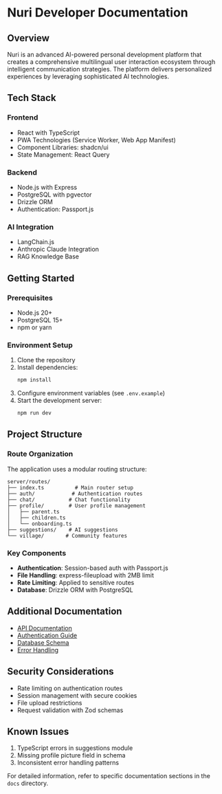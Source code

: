 # Nuri Developer Documentation

## Overview
Nuri is an advanced AI-powered personal development platform that creates a comprehensive multilingual user interaction ecosystem through intelligent communication strategies. The platform delivers personalized experiences by leveraging sophisticated AI technologies.

## Tech Stack

### Frontend
- React with TypeScript
- PWA Technologies (Service Worker, Web App Manifest)
- Component Libraries: shadcn/ui
- State Management: React Query

### Backend
- Node.js with Express
- PostgreSQL with pgvector
- Drizzle ORM
- Authentication: Passport.js

### AI Integration
- LangChain.js
- Anthropic Claude Integration
- RAG Knowledge Base

## Getting Started

### Prerequisites
- Node.js 20+
- PostgreSQL 15+
- npm or yarn

### Environment Setup
1. Clone the repository
2. Install dependencies:
   ```bash
   npm install
   ```
3. Configure environment variables (see `.env.example`)
4. Start the development server:
   ```bash
   npm run dev
   ```

## Project Structure

### Route Organization
The application uses a modular routing structure:

```
server/routes/
├── index.ts          # Main router setup
├── auth/            # Authentication routes
├── chat/           # Chat functionality
├── profile/        # User profile management
│   ├── parent.ts
│   ├── children.ts
│   └── onboarding.ts
├── suggestions/    # AI suggestions
└── village/       # Community features
```

### Key Components
- **Authentication**: Session-based auth with Passport.js
- **File Handling**: express-fileupload with 2MB limit
- **Rate Limiting**: Applied to sensitive routes
- **Database**: Drizzle ORM with PostgreSQL

## Additional Documentation
- [API Documentation](./api/README.md)
- [Authentication Guide](./guides/authentication.md)
- [Database Schema](./guides/database.md)
- [Error Handling](./guides/error-handling.md)

## Security Considerations
- Rate limiting on authentication routes
- Session management with secure cookies
- File upload restrictions
- Request validation with Zod schemas

## Known Issues
1. TypeScript errors in suggestions module
2. Missing profile picture field in schema
3. Inconsistent error handling patterns

For detailed information, refer to specific documentation sections in the `docs` directory.
